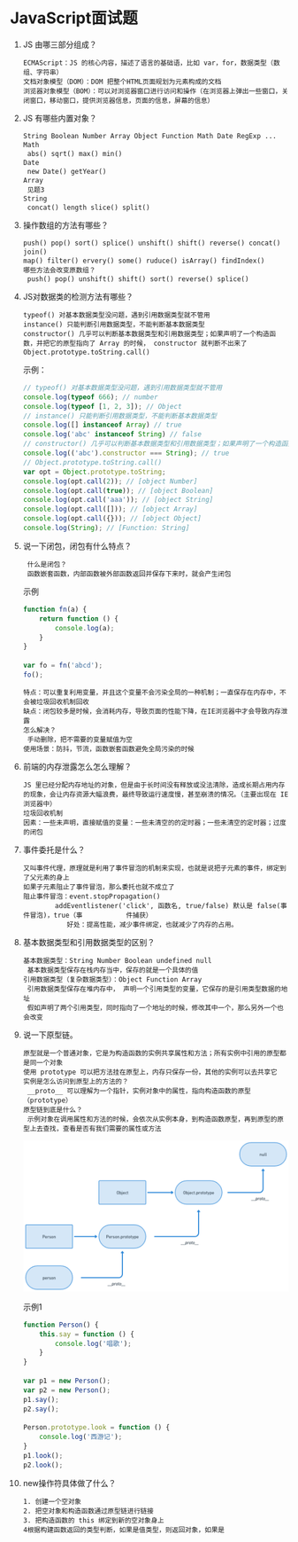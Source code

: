 # JavaScript面试题

1. JS 由哪三部分组成？

   ```
   ECMAScript：JS 的核心内容，描述了语言的基础语，比如 var，for，数据类型（数组、字符串）
   文档对象模型（DOM）：DOM 把整个HTML页面规划为元素构成的文档
   浏览器对象模型（BOM）：可以对浏览器窗口进行访问和操作（在浏览器上弹出一些窗口，关闭窗口，移动窗口，提供浏览器信息，页面的信息，屏幕的信息）
   ```

   

2. JS 有哪些内置对象？

   ```
   String Boolean Number Array Object Function Math Date RegExp ...
   Math
   	abs() sqrt() max() min()
   Date
   	new Date() getYear()
   Array
   	见题3
   String
   	concat() length slice() split()
   ```

   

3. 操作数组的方法有哪些？

   ```
   push() pop() sort() splice() unshift() shift() reverse() concat() join()
   map() filter() ervery() some() ruduce() isArray() findIndex()
   哪些方法会改变原数组？
   	push() pop() unshift() shift() sort() reverse() splice()
   ```

   

4. JS对数据类的检测方法有哪些？

   ```
   typeof() 对基本数据类型没问题，遇到引用数据类型就不管用
   instance() 只能判断引用数据类型，不能判断基本数据类型
   constructor() 几乎可以判断基本数据类型和引用数据类型；如果声明了一个构造函数，并把它的原型指向了 Array 的时候， constructor 就判断不出来了Object.prototype.toString.call()
   ```

   示例：

   ```javascript
   // typeof() 对基本数据类型没问题，遇到引用数据类型就不管用
   console.log(typeof 666); // number
   console.log(typeof [1, 2, 3]); // Object
   // instance() 只能判断引用数据类型，不能判断基本数据类型
   console.log([] instanceof Array) // true
   console.log('abc' instanceof String) // false
   // constructor() 几乎可以判断基本数据类型和引用数据类型；如果声明了一个构造函数，并把它的原型指向了 Array 的时候， constructor 就判断不出来了  
   console.log(('abc').constructor === String); // true
   // Object.prototype.toString.call()
   var opt = Object.prototype.toString;
   console.log(opt.call(2)); // [object Number]
   console.log(opt.call(true)); // [object Boolean]
   console.log(opt.call('aaa')); // [object String]
   console.log(opt.call([])); // [object Array]
   console.log(opt.call({})); // [object Object]
   console.log(String); // [Function: String]
   ```

   

5. 说一下闭包，闭包有什么特点？

   ```
    什么是闭包？
    函数嵌套函数，内部函数被外部函数返回并保存下来时，就会产生闭包
   ```

   示例

   ```js
   function fn(a) { 
       return function () {
           console.log(a);
       }
   }
   
   var fo = fn('abcd');
   fo();
   ```

   ```
   特点：可以重复利用变量，并且这个变量不会污染全局的一种机制；一直保存在内存中，不会被垃圾回收机制回收
   缺点：闭包较多是时候，会消耗内存，导致页面的性能下降，在IE浏览器中才会导致内存泄露
   怎么解决？
   	手动删除，把不需要的变量赋值为空
   使用场景：防抖，节流，函数嵌套函数避免全局污染的时候
   ```

   

6. 前端的内存泄露怎么怎么理解？

   ```
   JS 里已经分配内存地址的对象，但是由于长时间没有释放或没法清除，造成长期占用内存的现象，会让内存资源大幅浪费，最终导致运行速度慢，甚至崩溃的情况。（主要出现在 IE 浏览器中）
   垃圾回收机制
   因素：一些未声明，直接赋值的变量：一些未清空的的定时器；一些未清空的定时器；过度的闭包 
   ```

   

7. 事件委托是什么？

   ```
   又叫事件代理，原理就是利用了事件冒泡的机制来实现，也就是说把子元素的事件，绑定到了父元素的身上
   如果子元素阻止了事件冒泡，那么委托也就不成立了
   阻止事件冒泡：event.stopPropagation()
   		   addEventlistener('click', 函数名, true/false) 默认是 false(事件冒泡)，true（事		   件捕获）
              好处：提高性能，减少事件绑定，也就减少了内存的占用。
   ```

   

8. 基本数据类型和引用数据类型的区别？

   ``` N
   基本数据类型：String Number Boolean undefined null
   	基本数据类型保存在栈内存当中，保存的就是一个具体的值
   引用数据类型（复杂数据类型）：Object Function Array
   	引用数据类型保存在堆内存中， 声明一个引用类型的变量，它保存的是引用类型数据的地址
   	假如声明了两个引用类型，同时指向了一个地址的时候，修改其中一个，那么另外一个也会改变
   ```

   

9. 说一下原型链。

   ```
   原型就是一个普通对象，它是为构造函数的实例共享属性和方法；所有实例中引用的原型都是同一个对象
   使用 prototype 可以把方法挂在原型上，内存只保存一份，其他的实例可以去共享它 
   实例是怎么访问到原型上的方法的？
   	__proto__ 可以理解为一个指针，实例对象中的属性，指向构造函数的原型（prototype）
   原型链到底是什么？
   	示例对象在调用属性和方法的时候，会依次从实例本身，到构造函数原型，再到原型的原型上去查找，查看是否有我们需要的属性或方法
   ```

   ![原型链](https://raw.githubusercontent.com/WeiXinao/imgBed2/main/img/202303151044913.png)

   示例1

   ```javascript
   function Person() { 
       this.say = function () {
           console.log('唱歌');
       }
   }
   
   var p1 = new Person();
   var p2 = new Person();
   p1.say();
   p2.say();
   
   Person.prototype.look = function () {
       console.log('西游记');
   }
   p1.look();
   p2.look();
   ```

   

10. new操作符具体做了什么？

    ```
    1. 创建一个空对象
    2. 把空对象和构造函数通过原型链进行链接
    3. 把构造函数的 this 绑定到新的空对象身上
    4根据构建函数返回的类型判断，如果是值类型，则返回对象，如果是
    ```

    
